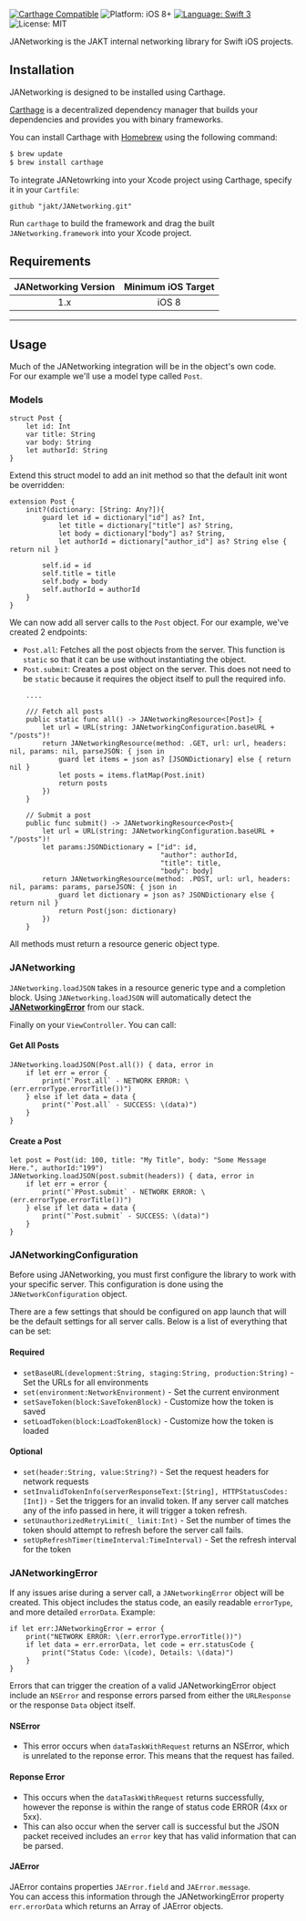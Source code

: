 
[![Carthage Compatible](https://img.shields.io/badge/Carthage-compatible-4BC51D.svg?style=flat)](https://github.com/Carthage/Carthage)
![Platform: iOS 8+](https://img.shields.io/badge/platform-iOS%208%2B-blue.svg?style=flat)
[![Language: Swift 3](https://img.shields.io/badge/language-swift%203-4BC51D.svg?style=flat)](https://developer.apple.com/swift)
![License: MIT](http://img.shields.io/badge/license-MIT-lightgrey.svg?style=flat)

JANetworking is the JAKT internal networking library for Swift iOS projects.


## Installation
JANetworking is designed to be installed using Carthage.

[Carthage](https://github.com/Carthage/Carthage) is a decentralized dependency manager that builds your dependencies and provides you with binary frameworks.

You can install Carthage with [Homebrew](http://brew.sh/) using the following command:

```bash
$ brew update
$ brew install carthage
```

To integrate JANetowrking into your Xcode project using Carthage, specify it in your `Cartfile`:

```ogdl
github "jakt/JANetworking.git"
```

Run `carthage` to build the framework and drag the built `JANetworking.framework` into your Xcode project.

## Requirements

| JANetworking Version | Minimum iOS Target |
|:--------------------:|:---------------------------:|
| 1.x | iOS 8 |

---

## Usage
Much of the JANetworking integration will be in the object's own code.  
For our example we'll use a model type called `Post`.

### Models
```
struct Post {
    let id: Int
    var title: String
    var body: String
    let authorId: String
}
```
Extend this struct model to add an init method so that the default init wont be overridden:
```
extension Post {
    init?(dictionary: [String: Any?]){
        guard let id = dictionary["id"] as? Int,
            let title = dictionary["title"] as? String,
            let body = dictionary["body"] as? String,
            let authorId = dictionary["author_id"] as? String else { return nil }
        
        self.id = id
        self.title = title
        self.body = body
        self.authorId = authorId
    }
}
```

We can now add all server calls to the `Post` object. For our example, we've created 2 endpoints:  
- `Post.all`: Fetches all the post objects from the server. This function is `static` so that it can be use without instantiating the object.   
- `Post.submit`: Creates a post object on the server. This does not need to be `static` because it requires the object itself to pull the required info.
```
    ....
    
    /// Fetch all posts
    public static func all() -> JANetworkingResource<[Post]> {
        let url = URL(string: JANetworkingConfiguration.baseURL + "/posts")!
        return JANetworkingResource(method: .GET, url: url, headers: nil, params: nil, parseJSON: { json in
            guard let items = json as? [JSONDictionary] else { return nil }
            let posts = items.flatMap(Post.init)
            return posts
        })
    }
    
    // Submit a post
    public func submit() -> JANetworkingResource<Post>{
        let url = URL(string: JANetworkingConfiguration.baseURL + "/posts")!
        let params:JSONDictionary = ["id": id,
                                     "author": authorId,
                                     "title": title,
                                     "body": body]
        return JANetworkingResource(method: .POST, url: url, headers: nil, params: params, parseJSON: { json in
            guard let dictionary = json as? JSONDictionary else { return nil }
            return Post(json: dictionary)
        })
    }
```
All methods must return a resource generic object type.
### JANetworking
`JANetworking.loadJSON` takes in a resource generic type and a completion block. Using `JANetworking.loadJSON` will automatically detect the **[JANetworkingError](/JANetworking/JANetworkingError.swift)**  from our stack.

Finally on your `ViewController`. You can call:  
#### Get All Posts
```
JANetworking.loadJSON(Post.all()) { data, error in
    if let err = error {
        print("`Post.all` - NETWORK ERROR: \(err.errorType.errorTitle())")
    } else if let data = data {
        print("`Post.all` - SUCCESS: \(data)")
    }
}
```
#### Create a Post
```
let post = Post(id: 100, title: "My Title", body: "Some Message Here.", authorId:"199")
JANetworking.loadJSON(post.submit(headers)) { data, error in
    if let err = error {
        print("`PPost.submit` - NETWORK ERROR: \(err.errorType.errorTitle())")
    } else if let data = data {
        print("`Post.submit` - SUCCESS: \(data)")
    }
}
```

### JANetworkingConfiguration
Before using JANetworking, you must first configure the library to work with your specific server. This configuration is done using the `JANetworkConfiguration` object.

There are a few settings that should be configured on app launch that will be the default settings for all server calls. Below is a list of everything that can be set:

#### Required
- `setBaseURL(development:String, staging:String, production:String)` - Set the URLs for all environments
- `set(environment:NetworkEnvironment)` - Set the current environment
- `setSaveToken(block:SaveTokenBlock)` - Customize how the token is saved
- `setLoadToken(block:LoadTokenBlock)` - Customize how the token is loaded

#### Optional
- `set(header:String, value:String?)` - Set the request headers for network requests
- `setInvalidTokenInfo(serverResponseText:[String], HTTPStatusCodes:[Int])` - Set the triggers for an invalid token. If any server call matches any of the info passed in here, it will trigger a token refresh.
- `setUnauthorizedRetryLimit(_ limit:Int)` - Set the number of times the token should attempt to refresh before the server call fails.
- `setUpRefreshTimer(timeInterval:TimeInterval)` - Set the refresh interval for the token

### JANetworkingError
If any issues arise during a server call, a `JANetworkingError` object will be created. This object includes the status code, an easily readable `errorType`, and more detailed `errorData`. Example:
```
if let err:JANetworkingError = error {
    print("NETWORK ERROR: \(err.errorType.errorTitle())")
    if let data = err.errorData, let code = err.statusCode {
        print("Status Code: \(code), Details: \(data)")
    }
}
```
Errors that can trigger the creation of a valid JANetworkingError object include an `NSError` and response errors parsed from either the `URLResponse` or the response `Data` object itself.
#### NSError
- This error occurs when `dataTaskWithRequest` returns an NSError, which is unrelated to the reponse error. This means that the request has failed.

#### Reponse Error
 - This occurs when the `dataTaskWithRequest` returns successfully, however the reponse is within the range of status code ERROR (4xx or 5xx).
 - This can also occur when the server call is successful but the JSON packet received includes an `error` key that has valid information that can be parsed.

#### JAError
JAError contains properties `JAError.field` and `JAError.message`.  
You can access this information through the JANetworkingError property `err.errorData` which returns an Array of JAError objects. 
 
